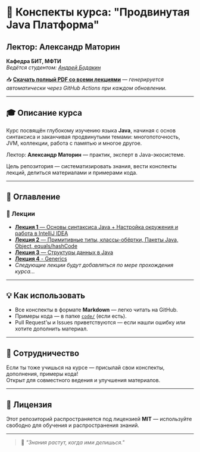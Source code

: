
# 📘 Конспекты курса: "Продвинутая Java Платформа"
## Лектор: Александр Маторин  
**Кафедра БИТ, МФТИ**  
*Ведётся студентом: [Андрей Бодакин](https://github.com/andreibodakin)*

📥 **[Скачать полный PDF со всеми лекциями](https://andreibodakin.github.io/mipt-advanced-java-platform-course/)** — *генерируется автоматически через GitHub Actions при каждом обновлении.*

---

## 🎓 Описание курса

Курс посвящён глубокому изучению языка **Java**, начиная с основ синтаксиса и заканчивая продвинутыми темами: многопоточность, JVM, коллекции, работа с памятью и многое другое.

Лектор: **Александр Маторин** — практик, эксперт в Java-экосистеме.

Цель репозитория — систематизировать знания, вести конспекты лекций, делиться материалами и примерами кода.

---

## 📖 Оглавление

### 🧩 Лекции

- [**Лекция 1** — Основы синтаксиса Java + Настройка окружения и работа в IntelliJ IDEA](lectures/lecture-01.md)
- [**Лекция 2** — Примитивные типы, классы-обёртки, Пакеты Java, Object, equals/hashCode](lectures/lecture-02.md)
- [**Лекция 3** — Структуры данных в Java](lectures/lecture-03.md)
- [**Лекция 4** - Generics](lectures/lecture-04.md)
- *Следующие лекции будут добавляться по мере прохождения курса...*

---

## 💡 Как использовать

- Все конспекты в формате **Markdown** — легко читать на GitHub.
- Примеры кода — в папке [`code/`](code/) (если есть).
- Pull Request'ы и Issues приветствуются — если нашли ошибку или хотите дополнить материал.

---

## 🤝 Сотрудничество

Если ты тоже учишься на курсе — присылай свои конспекты, дополнения, примеры кода!  
Открыт для совместного ведения и улучшения материалов.

---

## 📜 Лицензия

Этот репозиторий распространяется под лицензией **MIT** — используйте свободно для обучения и распространения знаний.

---

> 🌱 *"Знания растут, когда ими делишься."*

